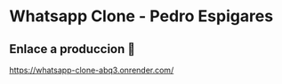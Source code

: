 # Whatsapp Clone - Pedro Espigares
## Enlace a produccion 🔧
https://whatsapp-clone-abq3.onrender.com/
